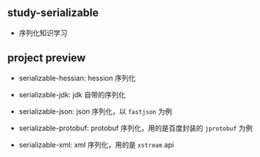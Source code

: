 ## study-serializable

- 序列化知识学习

## project preview

- serializable-hessian: hession 序列化

- serializable-jdk: jdk 自带的序列化

- serializable-json: json 序列化，以 `fastjson` 为例

- serializable-protobuf: protobuf 序列化，用的是百度封装的 `jprotobuf` 为例

- serializable-xml: xml 序列化，用的是 `xstream` api
  
